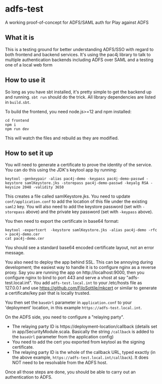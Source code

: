 # adfs-test

A working proof-of-concept for ADFS/SAML auth for Play against ADFS

## What it is

This is a testing ground for better understanding ADFS/SSO with regard to both frontend and backend services.
It's using the pac4j library to talk to multiple authentication backends including ADFS over SAML and 
a testing one of a local web form

## How to use it

So long as you have sbt installed, it's pretty simple to get the backend up and running. `sbt run` should do the trick.
All library dependencies are listed in `build.sbt`.

To build the frontend, you need node.js>=12 and npm installed:
```$bash
cd frontend
npm i
npm run dev

```

This will watch the files and rebuild as they are modified.

## How to set it up

You will need to generate a certificate to prove the identity of the service. You can do this
using the JDK's keytool app by running:
```
keytool -genkeypair -alias pac4j-demo -keypass pac4j-demo-passwd -keystore samlKeystore.jks -storepass pac4j-demo-passwd -keyalg RSA -keysize 2048 -validity 3650
```

This creates a file called samlKeystore.jks.  You need to update `conf/application.conf` to add the location of this
file under the existing `saml2` key.  You will also need to add the keystore password (set with `-storepass` above)
and the private key password (set with `-keypass` above).

You then need to export the certificate in base64 format:
```
keytool -exportcert  -keystore samlKeystore.jks -alias pac4j-demo -rfc > pac4j-demo.cer
cat pac4j-demo.cer
```
You should see a standard base64 encoded certificate layout, not an error message.

You also need to deploy the app behind SSL.  This can be annoying during development; the easiest way to handle
it is to configure nginx as a reverse proxy. Say you are running the app on http://localhost:9000, then you configure
nginx to bind to port 443 and serve a vhost at say "adfs-test.local.int".  You add `adfs-test.local.int` to your /etc/hosts
file as 127.0.0.1 and use https://github.com/FiloSottile/mkcert or similar to generate a certificate/key pair that is
locally trusted.

You then set the `baseUrl` parameter in `application.conf` to your 'deployment' location, in this example
 `https://adfs-test.local.int`.


On the ADFS side, you need to configure a "relaying party".
- The relaying party ID is https://deployment-location/callback (details set in app/SecurityModule.scala. 
Basically the string `/callback` is added to the `baseUrl` parameter from the application config)
- You need to add the cert you exported from keytool as the signing certificate.
- The relaying party ID is the whole of the callback URL, typed exactly (in the above example,
 `https://adfs-test.local.int/callback`). It does NOT need to be resolvable from the ADFS host.
 
 Once all those steps are done, you should be able to carry out an authentication to ADFS.

